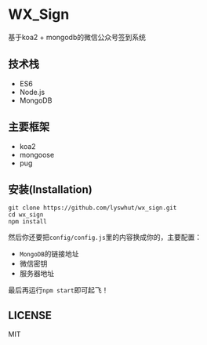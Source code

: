 # WX_Sign
基于koa2 + mongodb的微信公众号签到系统

## 技术栈
- ES6
- Node.js
- MongoDB

## 主要框架
- koa2
- mongoose
- pug

## 安装(Installation)

```
git clone https://github.com/lyswhut/wx_sign.git
cd wx_sign
npm install
```

然后你还要把`config/config.js`里的内容换成你的，主要配置：
- `MongoDB`的链接地址
- 微信密钥
- 服务器地址

最后再运行`npm start`即可起飞！

## LICENSE
MIT

